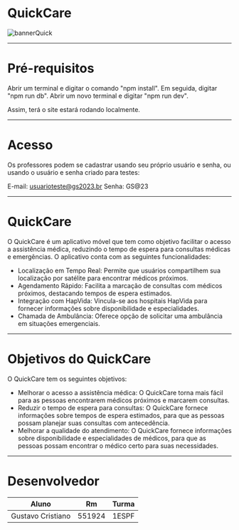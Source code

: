 # QuickCare

![bannerQuick](https://imgur.com/8VgDRpX.png)

---

# Pré-requisitos

Abrir um terminal e digitar o comando "npm install".
Em seguida, digitar "npm run db".
Abrir um novo terminal e digitar "npm run dev".

Assim, terá o site estará rodando localmente.

---

# Acesso

Os professores podem se cadastrar usando seu próprio usuário e senha, ou usando o usuário e senha criado para testes:

E-mail: usuarioteste@gs2023.br
Senha: GS@23

---

# QuickCare

O QuickCare é um aplicativo móvel que tem como objetivo facilitar o acesso a assistência médica, reduzindo o tempo de espera para consultas médicas e emergências. O aplicativo conta com as seguintes funcionalidades:

- Localização em Tempo Real: Permite que usuários compartilhem sua localização por satélite para encontrar médicos próximos.
- Agendamento Rápido: Facilita a marcação de consultas com médicos próximos, destacando tempos de espera estimados.
- Integração com HapVida: Vincula-se aos hospitais HapVida para fornecer informações sobre disponibilidade e especialidades.
- Chamada de Ambulância: Oferece opção de solicitar uma ambulância em situações emergenciais.

---

# Objetivos do QuickCare

O QuickCare tem os seguintes objetivos:

- Melhorar o acesso a assistência médica: O QuickCare torna mais fácil para as pessoas encontrarem médicos próximos e marcarem consultas.
- Reduzir o tempo de espera para consultas: O QuickCare fornece informações sobre tempos de espera estimados, para que as pessoas possam planejar suas consultas com antecedência.
- Melhorar a qualidade do atendimento: O QuickCare fornece informações sobre disponibilidade e especialidades de médicos, para que as pessoas possam encontrar o médico certo para suas necessidades.

---

# Desenvolvedor

|       Aluno       |     Rm     |   Turma   |
| ----------------- | ---------- | --------- |
| Gustavo Cristiano |   551924   |   1ESPF   |
